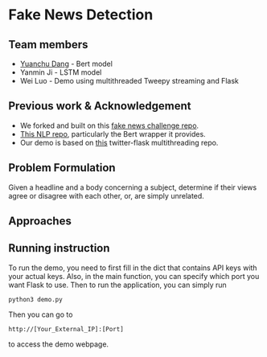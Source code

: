 # Fake News Detection

## Team members

* [Yuanchu Dang](https://www.linkedin.com/in/yuanchu-dang-6364a562/) - Bert model
* Yanmin Ji - LSTM model
* Wei Luo - Demo using multithreaded Tweepy streaming and Flask 

## Previous work & Acknowledgement
* We forked and built on this [fake news challenge repo](https://github.com/uclmr/fakenewschallenge).
* [This NLP repo](https://github.com/dmlc/gluon-nlp/), particularly the Bert wrapper it provides. 
* Our demo is based on [this](https://github.com/naushadzaman/flask-socketio-with-twitter) twitter-flask multithreading repo. 

## Problem Formulation
Given a headline and a body concerning a subject, determine if their views agree or disagree with each other, or, are simply unrelated. 

## Approaches


## Running instruction
To run the demo, you need to first fill in the dict that contains API keys with your actual keys.  Also, in the main function, you can specify which port you want Flask to use.  Then to run the application, you can simply run 
```
python3 demo.py
```
Then you can go to 
```
http://[Your_External_IP]:[Port]
```
to access the demo webpage.
